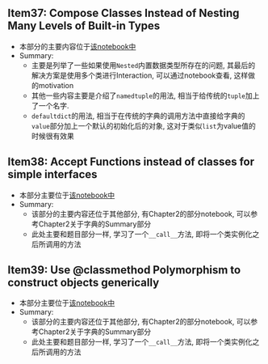 ## Item37: Compose Classes Instead of Nesting Many Levels of Built-in Types

- 本部分的主要内容位于[该notebook中](item37.ipynb)
- Summary:
  - 主要是列举了一些如果使用`Nested`内置数据类型所存在的问题, 其最后的解决方案是使用多个类进行Interaction, 可以通过notebook查看, 这样做的motivation
  - 其他一些内容主要是介绍了`namedtuple`的用法, 相当于给传统的`tuple`加上了一个名字.
  - `defaultdict`的用法, 相当于在传统的字典的调用方法中直接给字典的`value`部分加上一个默认的初始化后的对象, 这对于类似`list`为value值的时候很有效果

## Item38: Accept Functions instead of classes for simple interfaces

- 本部分主要位于[该notebook中](item38.ipynb)
- Summary:
  - 该部分的主要内容还位于其他部分, 有Chapter2的部分notebook, 可以参考Chapter2关于字典的Summary部分
  - 此处主要和题目部分一样, 学习了一个`__call__`方法, 即将一个类实例化之后所调用的方法

## Item39: Use @classmethod Polymorphism to construct objects generically

- 本部分主要位于[该notebook中](item39.ipynb)
- Summary:
  - 该部分的主要内容还位于其他部分, 有Chapter2的部分notebook, 可以参考Chapter2关于字典的Summary部分
  - 此处主要和题目部分一样, 学习了一个`__call__`方法, 即将一个类实例化之后所调用的方法
